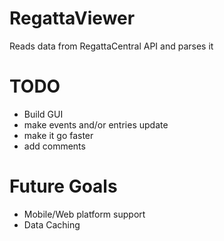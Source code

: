 RegattaViewer
===
Reads data from RegattaCentral API and parses it
# TODO
* Build GUI
* make events and/or entries update
* make it go faster
* add comments

# Future Goals
* Mobile/Web platform support
* Data Caching
